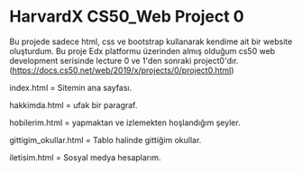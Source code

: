# HarvardX CS50_Web Project 0

Bu projede sadece html, css ve bootstrap kullanarak kendime ait bir website oluşturdum. Bu proje Edx platformu üzerinden almış olduğum cs50 web development serisinde lecture 0 ve 1'den sonraki project0'dır.(https://docs.cs50.net/web/2019/x/projects/0/project0.html)

index.html = Sitemin ana sayfası.

hakkimda.html = ufak bir paragraf.

hobilerim.html = yapmaktan ve izlemekten hoşlandığım şeyler.

gittigim_okullar.html = Tablo halinde gittiğim okullar.

iletisim.html = Sosyal medya hesaplarım.


